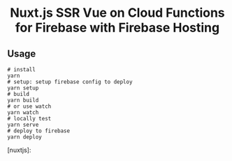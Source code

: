 <div align="center">

# Nuxt.js SSR Vue on Cloud Functions for Firebase with Firebase Hosting

</div>

## Usage

```shell
# install
yarn
# setup: setup firebase config to deploy
yarn setup
# build
yarn build
# or use watch
yarn watch
# locally test
yarn serve
# deploy to firebase
yarn deploy
```

[nuxtjs]:
